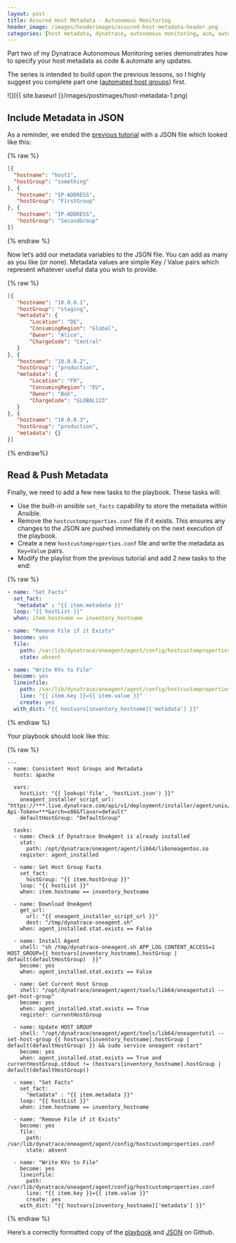 ```yaml
---
layout: post
title: Assured Host Metadata - Autonomous Monitoring
header_image: /images/headerimages/assured-host-metadata-header.png
categories: [host metadata, dynatrace, autonomous monitoring, acm, automation]
---
```


Part two of my Dynatrace Autonomous Monitoring series demonstrates how to specify your host metadata as code & automate any updates.

The series is intended to build upon the previous lessons, so I highly suggest you complete part one ([automated host groups](/assured-host-groups-autonomous-monitoring)) first.

![]({{ site.baseurl }}/images/postimages/host-metadata-1.png)

## Include Metadata in JSON

As a reminder, we ended the [previous tutorial](/assured-host-groups-autonomous-monitoring) with a JSON file which looked like this:

{% raw %}
```json
[{
  "hostname": "host1",
  "hostGroup": "something"
}, {
   "hostname": "IP-ADDRESS",
   "hostGroup": "FirstGroup"
}, {
   "hostname": "IP-ADDRESS",
   "hostGroup": "SecondGroup"
}]
```
{% endraw %}

Now let’s add our metadata variables to the JSON file. You can add as many as you like (or none). Metadata values are simple Key / Value pairs which represent whatever useful data you wish to provide.

{% raw %}
```json
[{
   "hostname": "10.0.0.1",
   "hostGroup": "staging",
   "metadata": {
       "Location": "DE",
       "ConsumingRegion": "Global",
       "Owner": "Alice",
       "ChargeCode": "Central"
   }
}, {
   "hostname": "10.0.0.2",
   "hostGroup": "production",
   "metadata": {
       "Location": "FR",
       "ConsumingRegion": "EU",
       "Owner": "Bob",
       "ChargeCode": "GLOBAL123"
   }
}, {
   "hostname": "10.0.0.3",
   "hostGroup": "production",
   "metadata": {}
}]
```
{% endraw%}

## Read & Push Metadata

Finally, we need to add a few new tasks to the playbook. These tasks will:

- Use the built-in ansible `set_facts` capability to store the metadata within Ansible.
- Remove the `hostcustomproperties.conf` file if it exists. This ensures any changes to the JSON are pushed immediately on the next execution of the playbook.
- Create a new `hostcustomproperties.conf` file and write the metadata as `Key=Value` pairs.
- Modify the playlist from the previous tutorial and add 2 new tasks to the end:

{% raw %}
```yaml
- name: "Set Facts"
  set_fact:
   "metadata" : "{{ item.metadata }}"
  loop: "{{ hostList }}"
  when: item.hostname == inventory_hostname

- name: "Remove File if it Exists"
  become: yes
  file:
    path: /var/lib/dynatrace/oneagent/agent/config/hostcustomproperties.conf
    state: absent

- name: "Write KVs to File"
  become: yes
  lineinfile:
    path: /var/lib/dynatrace/oneagent/agent/config/hostcustomproperties.conf
    line: "{{ item.key }}={{ item.value }}"
    create: yes
  with_dict: "{{ hostvars[inventory_hostname]['metadata'] }}"
```
{% endraw %}

Your playbook should look like this:

{% raw %}
```
---
- name: Consistent Host Groups and Metadata
  hosts: apache

  vars:
    hostList: "{{ lookup('file', 'hostList.json') }}"
    oneagent_installer_script_url: "https://***.live.dynatrace.com/api/v1/deployment/installer/agent/unix/default/latest?Api-Token=***&arch=x86&flavor=default"
    defaultHostGroup: "DefaultGroup"

  tasks:
  - name: Check if Dynatrace OneAgent is already installed
    stat:
      path: /opt/dynatrace/oneagent/agent/lib64/liboneagentos.so
    register: agent_installed

  - name: Set Host Group Facts
    set_fact:
      hostGroup: "{{ item.hostGroup }}"
    loop: "{{ hostList }}"
    when: item.hostname == inventory_hostname

  - name: Download OneAgent
    get_url:
      url: "{{ oneagent_installer_script_url }}"
      dest: "/tmp/dynatrace-oneagent.sh"
    when: agent_installed.stat.exists == False

  - name: Install Agent
    shell: "sh /tmp/dynatrace-oneagent.sh APP_LOG_CONTENT_ACCESS=1 HOST_GROUP={{ hostvars[inventory_hostname].hostGroup | default(defaultHostGroup)  }}"
    become: yes
    when: agent_installed.stat.exists == False

  - name: Get Current Host Group
    shell: "/opt/dynatrace/oneagent/agent/tools/lib64/oneagentutil --get-host-group"
    become: yes
    when: agent_installed.stat.exists == True
    register: currentHostGroup

  - name: Update HOST_GROUP
    shell: "/opt/dynatrace/oneagent/agent/tools/lib64/oneagentutil --set-host-group {{ hostvars[inventory_hostname].hostGroup | default(defaultHostGroup) }} && sudo service oneagent restart"
    become: yes
    when: agent_installed.stat.exists == True and currentHostGroup.stdout != (hostvars[inventory_hostname].hostGroup | default(defaultHostGroup))

  - name: "Set Facts"
    set_fact:
      "metadata" : "{{ item.metadata }}"
    loop: "{{ hostList }}"
    when: item.hostname == inventory_hostname

  - name: "Remove File if it Exists"
    become: yes
    file:
      path: /var/lib/dynatrace/oneagent/agent/config/hostcustomproperties.conf
      state: absent

  - name: "Write KVs to File"
    become: yes
    lineinfile:
      path: /var/lib/dynatrace/oneagent/agent/config/hostcustomproperties.conf
      line: "{{ item.key }}={{ item.value }}"
      create: yes
    with_dict: "{{ hostvars[inventory_hostname]['metadata'] }}"
```
{% endraw %}

Here’s a correctly formatted copy of the [playbook](https://github.com/agardnerIT/OddFiles/blob/master/consistentHostGroupAndMetadata.playbook.yml) and [JSON](https://github.com/agardnerIT/OddFiles/blob/master/consistentHostListMetadata.json) on Github.

